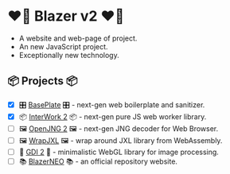 # ❤️‍🔥 Blazer v2 ❤️‍🔥

- A website and web-page of project. 
- An new JavaScript project. 
- Exceptionally new technology. 

## 📦 Projects 📦

- [x] 🎛 [BasePlate](https://github.com/BlazerNEO/BasePlate) 🎛 - next-gen web boilerplate and sanitizer.
- [x] 📦 [InterWork 2](https://github.com/BlazerNEO/InterWork2) 📦 - next-gen pure JS web worker library.
- [ ] 🖼 [OpenJNG 2](https://github.com/BlazerNEO/OpenJNG2) 🖼 - next-gen JNG decoder for Web Browser.
- [ ] 🖼 [WrapJXL](https://github.com/BlazerNEO/WrapJXL) 🖼 - wrap around JXL library from WebAssembly.
- [ ] 🧮️ [GDI 2](https://github.com/BlazerNEO/GDI2) 🧮️ - minimalistic WebGL library for image processing.
- [ ] 📚 [BlazerNEO](https://github.com/BlazerNEO/.github) 📚 - an official repository website.
